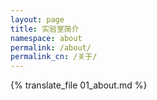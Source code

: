 ```yaml
---
layout: page
title: 实验室简介
namespace: about
permalink: /about/
permalink_cn: /关于/
---
```


{% translate_file 01_about.md %}